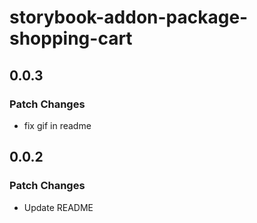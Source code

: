# storybook-addon-package-shopping-cart

## 0.0.3

### Patch Changes

- fix gif in readme

## 0.0.2

### Patch Changes

- Update README
